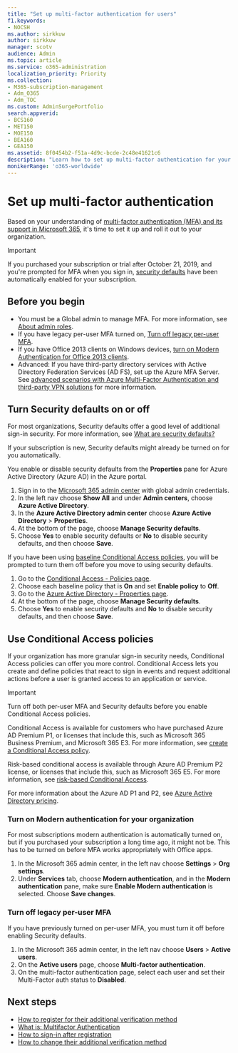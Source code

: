 ```yaml
---
title: "Set up multi-factor authentication for users"
f1.keywords:
- NOCSH
ms.author: sirkkuw
author: sirkkuw
manager: scotv
audience: Admin
ms.topic: article
ms.service: o365-administration
localization_priority: Priority
ms.collection: 
- M365-subscription-management
- Adm_O365
- Adm_TOC
ms.custom: AdminSurgePortfolio
search.appverid:
- BCS160
- MET150
- MOE150
- BEA160
- GEA150
ms.assetid: 8f0454b2-f51a-4d9c-bcde-2c48e41621c6
description: "Learn how to set up multi-factor authentication for your organization."
monikerRange: 'o365-worldwide'
---
```


# Set up multi-factor authentication

Based on your understanding of [multi-factor authentication (MFA) and its support in Microsoft 365](multi-factor-authentication-microsoft-365.md), it's time to set it up and roll it out to your organization.

> [!IMPORTANT]
> If you purchased your subscription or trial after October 21, 2019, and you're prompted for MFA when you sign in, [security defaults](https://docs.microsoft.com/azure/active-directory/fundamentals/concept-fundamentals-security-defaults) have been automatically enabled for your subscription.

## Before you begin

- You must be a Global admin to manage MFA. For more information, see [About admin roles](../add-users/about-admin-roles.md).
- If you have legacy per-user MFA turned on, [Turn off legacy per-user MFA](#turn-off-legacy-per-user-mfa).
- If you have Office 2013 clients on Windows devices, [turn on Modern Authentication for Office 2013 clients](https://docs.microsoft.com/microsoft-365/admin/security-and-compliance/enable-modern-authentication).
- Advanced: If you have third-party directory services with Active Directory Federation Services (AD FS), set up the Azure MFA Server. See [advanced scenarios with Azure Multi-Factor Authentication and third-party VPN solutions](https://docs.microsoft.com/azure/active-directory/authentication/howto-mfaserver-nps-vpn) for more information.

## Turn Security defaults on or off

For most organizations, Security defaults offer a good level of additional sign-in security. For more information, see [What are security defaults?](https://docs.microsoft.com/azure/active-directory/fundamentals/concept-fundamentals-security-defaults)

If your subscription is new, Security defaults might already be turned on for you automatically.

You enable or disable security defaults from the **Properties** pane for Azure Active Directory (Azure AD) in the Azure portal.

1. Sign in to the [Microsoft 365 admin center](https://admin.microsoft.com) with global admin credentials.
2. In the left nav choose **Show All** and under **Admin centers**, choose **Azure Active Directory**.
3. In the **Azure Active Directory admin center** choose **Azure Active Directory** \> **Properties**.
4. At the bottom of the page, choose **Manage Security defaults**.
5. Choose **Yes** to enable security defaults or **No** to disable security defaults, and then choose **Save**.

If you have been using [baseline Conditional Access policies](https://docs.microsoft.com/azure/active-directory/conditional-access/concept-baseline-protection), you will be prompted to turn them off before you move to using security defaults.

1. Go to the [Conditional Access - Policies page](https://portal.azure.com/#blade/Microsoft_AAD_IAM/ConditionalAccessBlade/Policies).
2. Choose each baseline policy that is **On** and set **Enable policy** to **Off**.
3. Go to the [Azure Active Directory - Properties page](https://portal.azure.com/#blade/Microsoft_AAD_IAM/ActiveDirectoryMenuBlade/Properties).
4. At the bottom of the page, choose **Manage Security defaults**.
5. Choose **Yes** to enable security defaults and **No** to disable security defaults, and then choose **Save**.

## Use Conditional Access policies

If your organization has more granular sign-in security needs, Conditional Access policies can offer you more control. Conditional Access lets you create and define policies that react to sign in events and request additional actions before a user is granted access to an application or service.

> [!IMPORTANT]
> Turn off both per-user MFA and Security defaults before you enable Conditional Access policies.

Conditional Access is available for customers who have purchased Azure AD Premium P1, or licenses that include this, such as Microsoft 365 Business Premium, and Microsoft 365 E3. For more information, see [create a Conditional Access policy](https://docs.microsoft.com/azure/active-directory/authentication/tutorial-enable-azure-mfa).

Risk-based conditional access is available through Azure AD Premium P2 license, or licenses that include this, such as Microsoft 365 E5. For more information, see [risk-based Conditional Access](https://docs.microsoft.com/azure/active-directory/conditional-access/howto-conditional-access-policy-risk).

For more information about the Azure AD P1 and P2, see [Azure Active Directory pricing](https://azure.microsoft.com/pricing/details/active-directory/).

### Turn on Modern authentication for your organization

For most subscriptions modern authentication is automatically turned on, but if you purchased your subscription a long time ago, it might not be. This has to be turned on before MFA works appropriately with Office apps.

1. In the Microsoft 365 admin center, in the left nav choose **Settings** \> **Org settings**.
1. Under **Services** tab, choose **Modern authentication**, and in the **Modern authentication** pane, make sure **Enable Modern authentication** is selected. Choose **Save changes**.

### Turn off legacy per-user MFA

If you have previously turned on per-user MFA, you must turn it off before enabling Security defaults.

1. In the Microsoft 365 admin center, in the left nav choose **Users** \> **Active users**.
1. On the **Active users** page, choose **Multi-factor authentication**.
1. On the multi-factor authentication page, select each user and set their Multi-Factor auth status to **Disabled**.

## Next steps

- [How to register for their additional verification method](https://support.microsoft.com/office/ace1d096-61e5-449b-a875-58eb3d74de14)
- [What is: Multifactor Authentication](https://support.microsoft.com/help/4577374/what-is-multifactor-authentication)
- [How to sign-in after registration](https://support.microsoft.com/office/2b856342-170a-438e-9a4f-3c092394d3cb)
- [How to change their additional verification method](https://support.microsoft.com/office/956ec8d0-7081-4518-a701-f8414cc20831)
